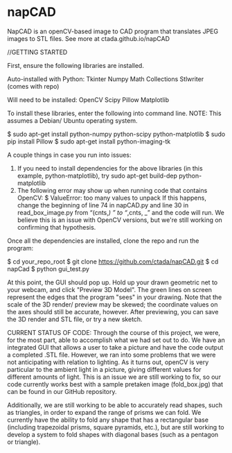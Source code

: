 # napCAD
NapCAD is an openCV-based image to CAD program that translates JPEG images to STL files.
See more at ctada.github.io/napCAD


//GETTING STARTED

First, ensure the following libraries are installed. 

Auto-installed with Python: 
Tkinter
Numpy
Math
Collections
Stlwriter (comes with repo)

Will need to be installed:
OpenCV
Scipy
Pillow
Matplotlib

To install these libraries, enter the following into command line. NOTE: This assumes a Debian/ Ubuntu operating system.


$ sudo apt-get install python-numpy python-scipy python-matplotlib 
$ sudo pip install Pillow
$ sudo apt-get install python-imaging-tk


A couple things in case you run into issues:

1. If you need to install dependencies for the above libraries (in this example, python-matplotlib), try sudo apt-get build-dep python-matplotlib
2. The following error may show up when running code that contains OpenCV:
$ ValueError: too many values to unpack
If this happens, change the beginning of line 74 in napCAD.py and line 30 in read_box_image.py from “(cnts,_) ” to “_,cnts, _” and the code will run. We believe this is an issue with OpenCV versions, but we're still working on confirming that hypothesis.

Once all the dependencies are installed, clone the repo and run the program:

$ cd your_repo_root
$ git clone https://github.com/ctada/napCAD.git
$ cd napCad
$ python gui_test.py

At this point, the GUI should pop up. Hold up your drawn geometric net to your webcam, and click "Preview 3D Model". The green lines on screen represent the edges that the program "sees" in your drawing. Note that the scale of the 3D render/ preview may be skewed; the coordinate values on the axes should still be accurate, however. After previewing, you can save the 3D render and STL file, or try a new sketch.

CURRENT STATUS OF CODE:
Through the course of this project, we were, for the most part, able to accomplish what we had set out to do. We have an integrated GUI that allows a user to take a picture and have the code output a completed .STL file. However, we ran into some problems that we were not anticipating with relation to lighting. As it turns out, openCV is very particular to the ambient light in a picture, giving different values for different amounts of light. This is an issue we are still working to fix, so our code currently works best with a sample pretaken image (fold_box.jpg) that can be found in our GitHub repository.

Additionally, we are still working to be able to accurately read shapes, such as triangles, in order to expand the range of prisms we can fold. We currently have the ability to fold any shape that has a rectangular base (including trapezoidal prisms, square pyramids, etc.), but are still working to develop a system to fold shapes with diagonal bases (such as a pentagon or triangle).

